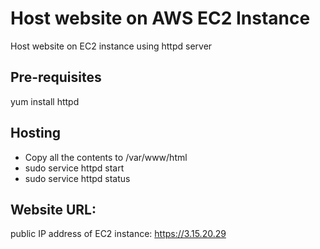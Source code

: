 # Host website on AWS EC2 Instance

Host website on EC2 instance using httpd server

## Pre-requisites
 yum install httpd 


## Hosting

* Copy all the contents to /var/www/html
* sudo service httpd start
* sudo service httpd status


## Website URL:
public IP address of EC2 instance: https://3.15.20.29
